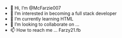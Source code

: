 - 👋 Hi, I’m @McFarzie007
- 👀 I’m interested in becoming a full stack developer 
- 🌱 I’m currently learning HTML
- 💞️ I’m looking to collaborate on ...
- 📫 How to reach me ... Farzy21.fb

<!---
McFarzie007/McFarzie007 is a ✨ special ✨ repository because its `README.md` (this file) appears on your GitHub profile.
You can click the Preview link to take a look at your changes.
--->
